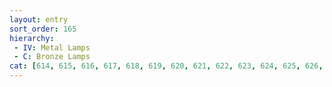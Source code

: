 ```yaml
---
layout: entry
sort_order: 165
hierarchy:
 - IV: Metal Lamps
 - C: Bronze Lamps
cat: [614, 615, 616, 617, 618, 619, 620, 621, 622, 623, 624, 625, 626, 627, 628, 629, 630]
---
```

